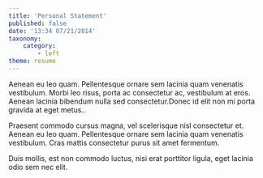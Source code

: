 ```yaml
---
title: 'Personal Statement'
published: false
date: '13:34 07/21/2014'
taxonomy:
    category:
        - left
theme: resume
---
```


Aenean eu leo quam. Pellentesque ornare sem lacinia quam venenatis vestibulum. Morbi leo risus, porta ac consectetur ac, vestibulum at eros. Aenean lacinia bibendum nulla sed consectetur.Donec id elit non mi porta gravida at eget metus..

Praesent commodo cursus magna, vel scelerisque nisl consectetur et. Aenean eu leo quam. Pellentesque ornare sem lacinia quam venenatis vestibulum. Cras mattis consectetur purus sit amet fermentum. 

Duis mollis, est non commodo luctus, nisi erat porttitor ligula, eget lacinia odio sem nec elit. 